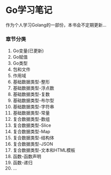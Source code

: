 # Go学习笔记

作为个人学习Golang的一部份，本书会不定期更新...

### 章节分类
1. Go变量(已更新)
2. Go赋值
3. Go类型
4. 包和文件
5. 作用域
6. 基础数据类型-整形
7. 基础数据类型-浮点数
8. 基础数据类型-复数
9. 基础数据类型-布尔型
10. 基础数据类型-字符串
11. 基础数据类型-常量
12. 复合数据类型-数组
13. 复合数据类型-Slice
14. 复合数据类型-Map
15. 复合数据类型-结构体
16. 复合数据类型-JSON
17. 复合数据类型-文本和HTML模板
18. 函数-函数声明
19. 函数-递归
20. ...